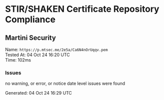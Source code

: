 # STIR/SHAKEN Certificate Repository Compliance

## Martini Security

Name: `https://p.mtsec.me/2e5a/Ca6N4nOrUqqv.pem`\
Tested At: 04 Oct 24 16:20 UTC\
Time: 102ms

### Issues

no warning, or error, or notice date level issues were found

Generated: 04 Oct 24 16:29 UTC